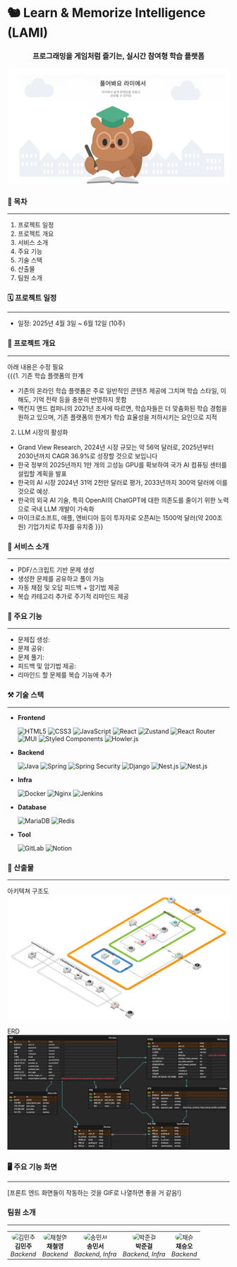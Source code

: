 # 🐿️ Learn & Memorize Intelligence (LAMI)

<h3 align=center>프로그래밍을 게임처럼 즐기는, 실시간 참여형 학습 플랫폼</h3>
<div style="text-align: center"><img src="./images/LAMI.png" alt="LAMI"></div>

### 📜 목차 

---

1. 프로젝트 일정
2. 프로젝트 개요
3. 서비스 소개
4. 주요 기능
5. 기술 스택
6. 산출물
7. 팀원 소개



### 🗓️ 프로젝트 일정

---

- 일정: 2025년 4월 3일 ~ 6월 12일 (10주)

### 🔎 프로젝트 개요

---

아래 내용은 수정 필요 \
{{{1. 기존 학습 플랫폼의 한계
- 기존의 온라인 학습 플랫폼은 주로 일반적인 콘텐츠 제공에 그치며 학습 스타일, 이해도, 기억 전략 등을 충분히 반영하지 못함
- 맥킨지 앤드 컴퍼니의 2021년 조사에 따르면, 학습자들은 더 맞춤화된 학습 경험을 원하고 있으며, 기존 플랫폼의 한계가 학습 효율성을 저하시키는 요인으로 지적
2. LLM 시장의 활성화
- Grand View Research, 2024년 시장 규모는 약 56억 달러로, 2025년부터 2030년까지 CAGR 36.9%로 성장할 것으로 보입니다
- 한국 정부의 2025년까지 1만 개의 고성능 GPU를 확보하여 국가 AI 컴퓨팅 센터를 설립할 계획을 발표
- 한국의 AI 시장 2024년 31억 2천만 달러로 평가, 2033년까지 300억 달러에 이를 것으로 예상.
- 한국의 외국 AI 기술, 특히 OpenAI의 ChatGPT에 대한 의존도를 줄이기 위한 노력으로 국내 LLM 개발이 가속화
- 마이크로소프트, 애플, 엔비디아 등이 투자자로 오픈AI는 1500억 달러(약 200조원) 기업가치로 투자를 유치중
}}}

### 🔎 서비스 소개

---


- PDF/스크립트 기반 문제 생성
- 생성한 문제를 공유하고 풀이 가능
- 자동 채점 및 오답 피드백 + 암기법 제공
- 복습 카테고리 추가로 주기적 리마인드 제공

### 🔎 주요 기능

---

- 문제집 생성: 
- 문제 공유:
- 문제 풀기:
- 피드백 및 암기법 제공:
- 리마인드 할 문제를 복습 기능에 추가

### ⚒️ 기술 스택

---


- **Frontend**

  ![HTML5](https://img.shields.io/badge/HTML5-E34F26?style=for-the-badge&logo=html5&logoColor=white)
  ![CSS3](https://img.shields.io/badge/CSS3-1572B6?style=for-the-badge&logo=css3&logoColor=white)
  ![JavaScript](https://img.shields.io/badge/javascript-F7DF1E?style=for-the-badge&logo=javascript&logoColor=black)
  ![React](https://img.shields.io/badge/react-61DAFB?style=for-the-badge&logo=react&logoColor=black)
  ![Zustand](https://img.shields.io/badge/zustand-7C3AED?style=for-the-badge&logo=zustand&logoColor=white)
  ![React Router](https://img.shields.io/badge/React_Router-CA4245?style=for-the-badge&logo=react-router&logoColor=white)
  ![MUI](https://img.shields.io/badge/MUI-007FFF?style=for-the-badge&logo=mui&logoColor=white)
  ![Styled Components](https://img.shields.io/badge/styled_components-DB7093?style=for-the-badge&logo=styled-components&logoColor=white)
  ![Howler.js](https://img.shields.io/badge/howler.js-4FC08D?style=for-the-badge&logo=howler.js&logoColor=white)

- **Backend**

  ![Java](https://img.shields.io/badge/java-007396?style=for-the-badge&logo=java&logoColor=white)
  ![Spring](https://img.shields.io/badge/spring-6DB33F?style=for-the-badge&logo=spring&logoColor=white)
  ![Spring Security](https://img.shields.io/badge/spring_security-6DB33F?style=for-the-badge&logo=spring_security&logoColor=white)
  ![Django](https://img.shields.io/badge/django-092E20?style=for-the-badge&logo=django&logoColor=white)
  ![Nest.js](https://img.shields.io/badge/-NestJs-ea2845?style=for-the-badge&logo=nestjs&logoColor=white)
  ![Nest.js](https://img.shields.io/badge/FastAPI-005571?style=for-the-badge&logo=fastapi)
- **Infra**

  ![Docker](https://img.shields.io/badge/Docker-2496ED?style=for-the-badge&logo=docker&logoColor=white)
  ![Nginx](https://img.shields.io/badge/nginx-009639?style=for-the-badge&logo=nginx&logoColor=white)
  ![Jenkins](https://img.shields.io/badge/jenkins-D24939?style=for-the-badge&logo=jenkins&logoColor=white)

- **Database**

  ![MariaDB](https://img.shields.io/badge/MariaDB-003545?style=for-the-badge&logo=mariadb&logoColor=white)
  ![Redis](https://img.shields.io/badge/redis-FF4438?style=for-the-badge&logo=redis&logoColor=white)

- **Tool**

  ![GitLab](https://img.shields.io/badge/gitlab-FC6D26?style=for-the-badge&logo=gitlab&logoColor=white)
  ![Notion](https://img.shields.io/badge/notion-000000?style=for-the-badge&logo=notion&logoColor=white)


### 📜 산출물

---


아키텍쳐 구조도
![아키텍쳐](images/architecture.png)

ERD
![ERD](images/erd.png)

### 🖥️ 주요 기능 화면

---


[프론트 엔드 화면들이 작동하는 것을 GIF로 나열하면 좋을 거 같음!]


### 팀원 소개

---

<table>
  <tr>
    <td align="center">
      <img src="images/IMG_6613%20중간.png" width="100px" height="100px" style="border-radius:50%;" alt="김민주"/><br />
      <b>김민주</b><br />
      <i>Backend</i>
    </td>
    <td align="center">
      <img src="./" width="100px" height="100px" style="border-radius:50%;" alt="채철영"/><br />
      <b>채철영</b><br />
      <i>Backend</i>
    </td>
    <td align="center">
      <img src="./" width="100px" height="100px" style="border-radius:50%;" alt="송민서"/><br />
      <b>송민서</b><br />
      <i>Backend, Infra</i>
    </td>
    <td align="center">
      <img src="./g" width="100px" height="100px" style="border-radius:50%;" alt="박준걸"/><br />
      <b>박준걸</b><br />
      <i>Backend, Infra</i>
    </td>
    <td align="center">
      <img src="./" width="100px" height="100px" style="border-radius:50%;" alt="채승"/><br />
      <b>채승오</b><br />
      <i>Backend</i>
    </td>
  </tr>
</table>